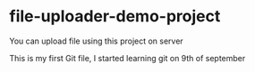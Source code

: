 # file-uploader-demo-project
You can upload file using this project on server

This is my first Git file, I started learning git on 9th of september
